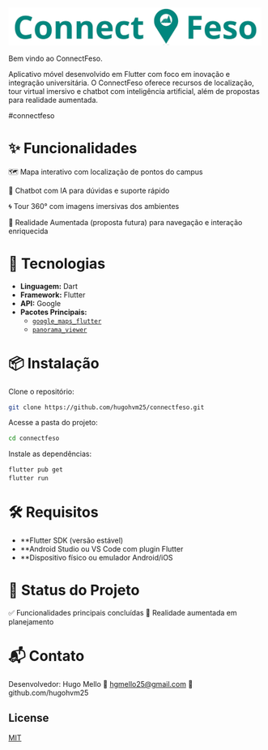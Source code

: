 

<img src="assets/connectfeso.png" alt="Logo do projeto" width="500">

Bem vindo ao ConnectFeso.

Aplicativo móvel desenvolvido em Flutter com foco em inovação e integração universitária. O ConnectFeso oferece recursos de localização, tour virtual imersivo e chatbot com inteligência artificial, além de propostas para realidade aumentada.

#connectfeso



✨ Funcionalidades
===================

🗺️ Mapa interativo com localização de pontos do campus

🤖 Chatbot com IA para dúvidas e suporte rápido

🌀 Tour 360° com imagens imersivas dos ambientes

🧠 Realidade Aumentada (proposta futura) para navegação e interação enriquecida



🚀 Tecnologias
===================

- **Linguagem:** Dart  
- **Framework:** Flutter
- **API:** Google  
- **Pacotes Principais:**
  - [`google_maps_flutter`](https://pub.dev/packages/google_maps_flutter)
  - [`panorama_viewer`](https://pub.dev/packages/panorama_viewer)  



📦 Instalação
===================
Clone o repositório:

```bash
git clone https://github.com/hugohvm25/connectfeso.git
```

Acesse a pasta do projeto:

```bash
cd connectfeso
```

Instale as dependências:

```bash
flutter pub get
flutter run
```



🛠️ Requisitos
===================

- **Flutter SDK (versão estável)
- **Android Studio ou VS Code com plugin Flutter
- **Dispositivo físico ou emulador Android/iOS



📌 Status do Projeto
===================

✅ Funcionalidades principais concluídas
🚧 Realidade aumentada em planejamento



📬 Contato
===================

Desenvolvedor: Hugo Mello
📧 hgmello25@gmail.com
🔗 github.com/hugohvm25


## License

[MIT](https://choosealicense.com/licenses/mit/)



